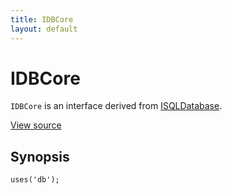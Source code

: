 ```yaml
---
title: IDBCore
layout: default
---
```


# IDBCore

<code>IDBCore</code> is an interface derived from <a href="ISQLDatabase">ISQLDatabase</a>.

<a href="http://github.com/nexgenta/eregansu/blob/master/lib/db.php">View source</a>

## Synopsis

<pre><code>uses('db');
</code></pre>
